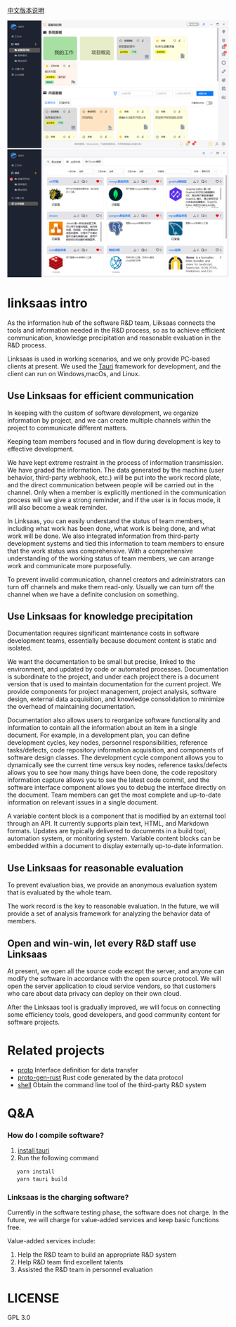 [中文版本说明](./README_ZH.md)

[![main](screenshot/1.png)](https://www.linksaas.pro)
[![minapp](screenshot/10.png)](https://www.linksaas.pro)

# linksaas intro
As the information hub of the software R&D team, Liiksaas connects the tools and information needed in the R&D process, so as to achieve efficient communication, knowledge precipitation and reasonable evaluation in the R&D process.

Linksaas is used in working scenarios, and we only provide PC-based clients at present. We used the [Tauri](https://tauri.studio) framework for development, and the client can run on Windows,macOs, and Linux.

## Use Linksaas for efficient communication

In keeping with the custom of software development, we organize information by project, and we can create multiple channels within the project to communicate different matters.

Keeping team members focused and in flow during development is key to effective development.

We have kept extreme restraint in the process of information transmission. We have graded the information. The data generated by the machine (user behavior, third-party webhook, etc.) will be put into the work record plate, and the direct communication between people will be carried out in the channel. Only when a member is explicitly mentioned in the communication process will we give a strong reminder, and if the user is in focus mode, it will also become a weak reminder.

In Linksaas, you can easily understand the status of team members, including what work has been done, what work is being done, and what work will be done. We also integrated information from third-party development systems and tied this information to team members to ensure that the work status was comprehensive. With a comprehensive understanding of the working status of team members, we can arrange work and communicate more purposefully.

To prevent invalid communication, channel creators and administrators can turn off channels and make them read-only. Usually we can turn off the channel when we have a definite conclusion on something.

## Use Linksaas for knowledge precipitation

Documentation requires significant maintenance costs in software development teams, essentially because document content is static and isolated.

We want the documentation to be small but precise, linked to the environment, and updated by code or automated processes. Documentation is subordinate to the project, and under each project there is a document version that is used to maintain documentation for the current project. We provide components for project management, project analysis, software design, external data acquisition, and knowledge consolidation to minimize the overhead of maintaining documentation.

Documentation also allows users to reorganize software functionality and information to contain all the information about an item in a single document. For example, in a development plan, you can define development cycles, key nodes, personnel responsibilities, reference tasks/defects, code repository information acquisition, and components of software design classes. The development cycle component allows you to dynamically see the current time versus key nodes, reference tasks/defects allows you to see how many things have been done, the code repository information capture allows you to see the latest code commit, and the software interface component allows you to debug the interface directly on the document. Team members can get the most complete and up-to-date information on relevant issues in a single document.

A variable content block is a component that is modified by an external tool through an API. It currently supports plain text, HTML, and Markdown formats. Updates are typically delivered to documents in a build tool, automation system, or monitoring system. Variable content blocks can be embedded within a document to display externally up-to-date information.

## Use Linksaas for reasonable evaluation

To prevent evaluation bias, we provide an anonymous evaluation system that is evaluated by the whole team.

The work record is the key to reasonable evaluation. In the future, we will provide a set of analysis framework for analyzing the behavior data of members.

## Open and win-win, let every R&D staff use Linksaas

At present, we open all the source code except the server, and anyone can modify the software in accordance with the open source protocol. We will open the server application to cloud service vendors, so that customers who care about data privacy can deploy on their own cloud.

After the Linksaas tool is gradually improved, we will focus on connecting some efficiency tools, good developers, and good community content for software projects.

# Related projects
* [proto](https://jihulab.com/linksaas/proto) Interface definition for data transfer
* [proto-gen-rust](https://jihulab.com/linksaas/proto-gen-rust) Rust code generated by the data protocol
* [shell](https://jihulab.com/linksaas/shell) Obtain the command line tool of the third-party R&D system

# Q&A

### How do I compile software?

1. [install tauri](https://tauri.app/v1/guides/getting-started/prerequisites) 
2. Run the following command

      
```bash
   yarn install
   yarn tauri build
```

### Linksaas is the charging software?

Currently in the software testing phase, the software does not charge. In the future, we will charge for value-added services and keep basic functions free.

Value-added services include:

1. Help the R&D team to build an appropriate R&D system
2. Help R&D team find excellent talents
3. Assisted the R&D team in personnel evaluation
   
# LICENSE
GPL 3.0